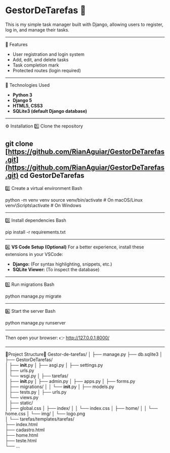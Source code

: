 # GestorDeTarefas 🐸

This is my simple task manager built with Django, allowing users to register, log in, and manage their tasks.

----------------------------------------

🐸 Features
- User registration and login system  
- Add, edit, and delete tasks  
- Task completion mark
- Protected routes (login required)
  
----------------------------------------

🐸 Technologies Used
- **Python 3**
- **Django 5**
- **HTML5, CSS3**
- **SQLite3 (default Django database)**

----------------------------------------

⚙️ Installation
1️⃣ Clone the repository

git clone [https://github.com/RianAguiar/GestorDeTarefas.git](https://github.com/RianAguiar/GestorDeTarefas.git)
cd GestorDeTarefas
----------------------------------------

2️⃣ Create a virtual environment
Bash

python -m venv venv
source venv/bin/activate # On macOS/Linux
venv\Scripts\activate # On Windows

----------------------------------------

3️⃣ Install dependencies
Bash

pip install -r requirements.txt

----------------------------------------

4️⃣ **VS Code Setup (Optional)**
For a better experience, install these extensions in your VSCode:
* **Django:** (For syntax highlighting, snippets, etc.)
* **SQLite Viewer:** (To inspect the database)

----------------------------------------

5️⃣ Run migrations
Bash

python manage.py migrate

----------------------------------------

6️⃣ Start the server
Bash

python manage.py runserver

----------------------------------------

Then open your browser:
👉 http://127.0.0.1:8000/

----------------------------------------
🐸Project Structure🐸
 Gestor-de-tarefas/
│
├── manage.py
├── db.sqlite3
│
├── GestorDeTarefas/                
│   ├── __init__.py
│   ├── asgi.py
│   ├── settings.py                 
│   ├── urls.py                    
│   └── wsgi.py
│
├── tarefas/                       
│   ├── __init__.py
│   ├── admin.py
│   ├── apps.py
│   ├── forms.py                   
│   ├── migrations/
│   │   └── __init__.py
│   ├── models.py                 
│   ├── tests.py
│   ├── urls.py                     
│   └── views.py                   
│
├── static/                       
│   ├── global.css
│   ├── index/
│   │   └── index.css
│   ├── home/
│   │   └── home.css
│   └── img/
│       └── logo.png                 
│
└── tarefas/templates/tarefas/      
    ├── index.html                
    ├── cadastro.html             
    ├── home.html                 
    ├── teste.html                 
    └── ...                         

